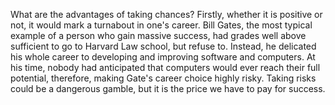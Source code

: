 What are the advantages of taking chances? Firstly, whether it is positive or not, it would mark a turnabout in one's career. Bill Gates, the most typical example of a person who gain massive success, had grades well above sufficient to go to Harvard Law school, but refuse to. Instead, he delicated his whole career to developing and improving software and computers. At his time, nobody had anticipated that computers would ever reach their full potential, therefore, making Gate's career choice highly risky. Taking risks could be a dangerous gamble, but it is the price we have to pay for success.